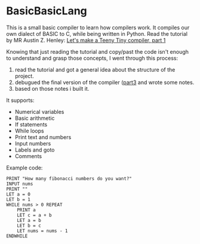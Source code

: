 # BasicBasicLang

This is a small basic compiler to learn how compilers work. It compiles our own dialect of BASIC to C, while being written in Python.
Read the tutorial by MR Austin Z. Henley: [Let's make a Teeny Tiny compiler, part 1](http://web.eecs.utk.edu/~azh/blog/teenytinycompiler1.html) 

Knowing that just reading the tutorial and copy/past the code isn't enough to understand and grasp those concepts, I went through this process:
1. read the tutorial and got a general idea about the structure of the project.
2. debugued the final version of the compiler ([part3](https://github.com/AZHenley/teenytinycompiler/tree/master/part3) and wrote some notes.
3. based on those notes i built it. 

It supports:
  - Numerical variables
  - Basic arithmetic
  - If statements
  - While loops
  - Print text and numbers
  - Input numbers
  - Labels and goto
  - Comments

Example code:
```basic
PRINT "How many fibonacci numbers do you want?"
INPUT nums
PRINT ""
LET a = 0
LET b = 1
WHILE nums > 0 REPEAT
    PRINT a
    LET c = a + b
    LET a = b
    LET b = c
    LET nums = nums - 1
ENDWHILE
```
